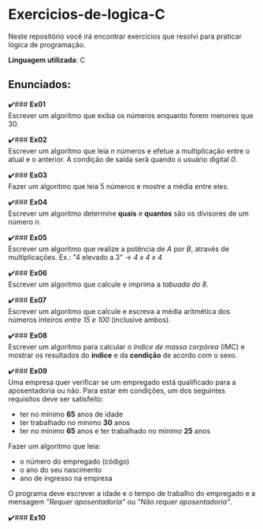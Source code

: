 # Exercicios-de-logica-C
 Neste repositório você irá encontrar exercícios que resolvi para praticar lógica de programação.
 
 **Linguagem utilizada**: C

## Enunciados:

✔️### **Ex01** <br>
Escrever um algoritmo que exiba os números enquanto forem menores que 30.

✔️### **Ex02** <br>
Escrever um algoritmo que leia *n* números e efetue a multiplicação entre o atual e o anterior. A condição de saída será quando o usuário digital *0*.

✔️### **Ex03** <br>
Fazer um algoritmo que leia 5 números e mostre a média entre eles.

✔️### **Ex04** <br>
Escrever um algoritmo determine **quais** e **quantos** são os divisores de um número *n*.

✔️### **Ex05** <br>
Escrever um algoritmo que realize a potência de *A* por *B*, através de multiplicações. Ex.: "4 elevado a 3" -> *4 x 4 x 4*

✔️### **Ex06** <br>
Escrever um algoritmo que calcule e imprima a *tabuada do 8*.

✔️### **Ex07** <br>
Escrever um algoritmo que calcule e escreva a média aritmética dos números inteiros *entre 15 e 100* (inclusive ambos).

✔️### **Ex08** <br>
Escrever um algoritmo para calcular o *índice de massa corpórea* (IMC) e mostrar os resultados do **índice** e da **condição** de acordo com o sexo.

✔️### **Ex09** <br>
Uma empresa quer verificar se um empregado está qualificado para a aposentadoria ou não. 
Para estar em condições, um dos seguintes requisitos deve ser satisfeito: 

- ter no mínimo **65** anos de idade
- ter trabalhado no mínimo **30** anos
- ter no mínimo **65** anos e ter trabalhado no mínimo **25** anos

Fazer um algoritmo que leia: 

- o número do empregado (código)
- o ano do seu nascimento
- ano de ingresso na empresa

O programa deve escrever a idade e o tempo de trabalho do empregado e a mensagem *"Requer aposentadoria"* ou *"Não requer aposentadoria"*.

✔️### **Ex10** <br>
